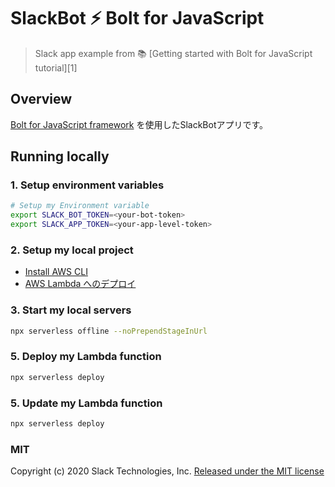 # SlackBot ⚡️ Bolt for JavaScript
> Slack app example from 📚 [Getting started with Bolt for JavaScript tutorial][1]

## Overview
[Bolt for JavaScript framework](https://slack.dev/bolt-js/concepts) を使用したSlackBotアプリです。

## Running locally

### 1. Setup environment variables

```zsh
# Setup my Environment variable
export SLACK_BOT_TOKEN=<your-bot-token>
export SLACK_APP_TOKEN=<your-app-level-token>
```

### 2. Setup my local project
- [Install AWS CLI](https://docs.aws.amazon.com/ja_jp/cli/latest/userguide/install-cliv2.html)
- [AWS Lambda へのデプロイ](https://slack.dev/bolt-js/ja-jp/deployments/aws-lambda)

### 3. Start my local servers
```zsh
npx serverless offline --noPrependStageInUrl
```

### 5. Deploy my Lambda function
```zsh
npx serverless deploy
```

### 5. Update my Lambda function
```zsh
npx serverless deploy
```

### MIT
Copyright (c) 2020 Slack Technologies, Inc.
[Released under the MIT license](https://github.com/slackapi/bolt-js-getting-started-app)